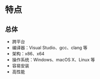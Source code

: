 # 特点

## 总体

* 跨平台
 * 编译器：Visual Studio、gcc、clang 等
 * 架构：x86、x64
 * 操作系统：Windows、macOS X、Linux 等
* 容易安装
* 高性能
